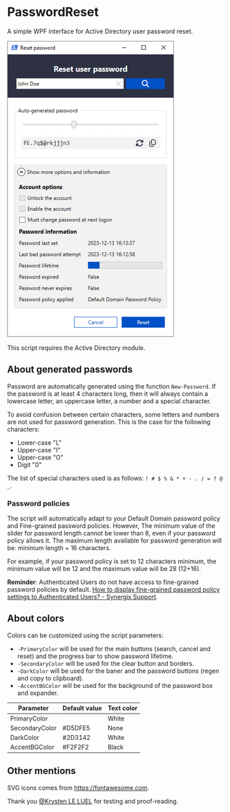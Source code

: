 ﻿# PasswordReset

A simple WPF interface for Active Directory user password reset.

![A preview of the UI](image.png)

This script requires the Active Directory module.

## About generated passwords

Password are automatically generated using the function `New-Password`. If the password is at least 4 characters long, then it will always contain a lowercase letter, an uppercase letter, a number and a special character.

To avoid confusion between certain characters, some letters and numbers are not used for password generation. This is the case for the following characters:

- Lower-case "L"
- Upper-case "I"
- Upper-case "O"
- Digit "0"

The list of special characters used is as follows: `! # $ % & * + - . / = ? @ _`.

### Password policies

The script will automatically adapt to your Default Domain password policy and Fine-grained password policies. However, The minimum value of the slider for password length cannot be lower than 8, even if your password policy allows it. The maximum length available for password generation will be: minimum length + 16 characters.

For example, if your password policy is set to 12 characters minimum, the minimum value will be 12 and the maximum value will be 28 (12+16).

**Reminder**: Authenticated Users do not have access to fine-grained password policies by default. [How to display fine-grained password policy settings to Authenticated Users? - Synergix Support](https://synergixdesk.zendesk.com/hc/en-us/articles/202927708-How-to-display-fine-grained-password-policy-settings-to-Authenticated-Users-).

## About colors

Colors can be customized using the script parameters:

- `-PrimaryColor` will be used for the main buttons (search, cancel and reset) and the progress bar to show password lifetime.
- `-SecondaryColor` will be used for the clear button and borders.
- `-DarkColor` will be used for the baner and the password buttons (regen and copy to clipboard).
- `-AccentBGColor` will be used for the background of the password box and expander.

Parameter | Default value | Text color
--------- | ------------- | ----------
PrimaryColor | | White
SecondaryColor | #D5DFE5 | None
DarkColor | #2D3142 | White
AccentBGColor | #F2F2F2 | Black

## Other mentions

SVG icons comes from <https://fontawesome.com>.

Thank you [@Krysten LE LUEL](https://www.linkedin.com/in/krysten-le-luel-2348a9220/) for testing and proof-reading.
